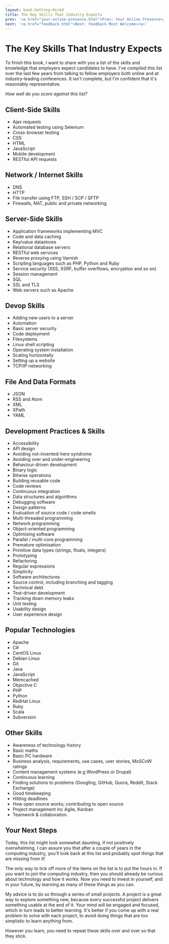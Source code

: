 ```yaml
---
layout: book-Getting-Hired
title: The Key Skills That Industry Expects
prev: '<a href="your-online-presence.html">Prev: Your Online Presence</a>'
next: '<a href="feedback.html">Next: Feedback Most Welcome</a>'
---
```


# The Key Skills That Industry Expects

To finish this book, I want to share with you a list of the skills and knowledge that employers expect candidates to have.  I've compiled this list over the last few years from talking to fellow employers both online and at industry-leading conferences.  It isn't complete, but I'm confident that it's reasonably representative.

_How well do you score against this list?_

## Client-Side Skills

* Ajax requests
* Automated testing using Selenium
* Cross-browser testing
* CSS
* HTML
* JavaScript
* Mobile development
* RESTful API requests

## Network / Internet Skills

* DNS
* HTTP
* File transfer using FTP, SSH / SCP / SFTP
* Firewalls, NAT, public and private networking

## Server-Side Skills

* Application frameworks implementing MVC
* Code and data caching
* Key/value datastores
* Relational database servers
* RESTful web services
* Reverse proxying using Varnish
* Scripting languages such as PHP, Python and Ruby
* Service security (XSS, XSRF, buffer overflows, encryption and so on)
* Session management
* SQL
* SSL and TLS
* Web servers such as Apache

## Devop Skills

* Adding new users to a server
* Automation
* Basic server security
* Code deployment
* Filesystems
* Linux shell scripting
* Operating system installation
* Scaling horizontally
* Setting up a website
* TCP/IP networking

## File And Data Formats

* JSON
* RSS and Atom
* XML
* XPath
* YAML

## Development Practices & Skills

* Accessibility
* API design
* Avoiding not-invented-here syndrome
* Avoiding over and under-engineering
* Behaviour-driven development
* Binary logic
* Bitwise operations
* Building reusable code
* Code reviews
* Continuous integration
* Data structures and algorithms
* Debugging software
* Design patterns
* Evaluation of source code / code smells
* Multi-threaded programming
* Network programming
* Object-oriented programming
* Optimising software
* Parallel / multi-core programming
* Premature optimisation
* Primitive data types (strings, floats, integers)
* Prototyping
* Refactoring
* Regular expressions
* Simplicity
* Software architectures
* Source control, including branching and tagging
* Technical debt
* Test-driven development
* Tracking down memory leaks
* Unit testing
* Usability design
* User experience design

## Popular Technologies

* Apache
* C#
* CentOS Linux
* Debian Linux
* Git
* Java
* JavaScript
* Memcached
* Objective C
* PHP
* Python
* RedHat Linux
* Ruby
* Scala
* Subversion

## Other Skills

* Awareness of technology history
* Basic maths
* Basic PC hardware
* Business analysis, requirements, use cases, user stories, MoSCoW ratings
* Content management systems (e.g WordPress or Drupal)
* Continuous learning
* Finding solutions to problems (Googling, GitHub, Quora, Reddit, Stack Exchange)
* Good timekeeping
* Hitting deadlines
* How open source works; contributing to open source
* Project management inc Agile, Kanban
* Teamwork & collaboration

## Your Next Steps

Today, this list might look somewhat daunting, if not positively overwhelming.  I can assure you that after a couple of years in the computing industry, you'll look back at this list and probably spot things that are missing from it!

The only way to tick off more of the items on the list is to put the hours in.  If you want to join the computing industry, then you should already be curious about technology and how it works.  Now you need to invest in yourself, and in your future, by learning as many of these things as you can.

My advice is to do so through a series of small projects.  A project is a great way to explore something new, because every successful project delivers something usable at the end of it.  Your mind will be engaged and focused, which in turn leads to better learning.  It's better if you come up with a real problem to solve with each project, to avoid doing things that are too simplistic to learn anything from.

However you learn, you need to repeat these skills over and over so that they stick.